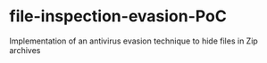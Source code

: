 # file-inspection-evasion-PoC
Implementation of an antivirus evasion technique to hide files in Zip archives
